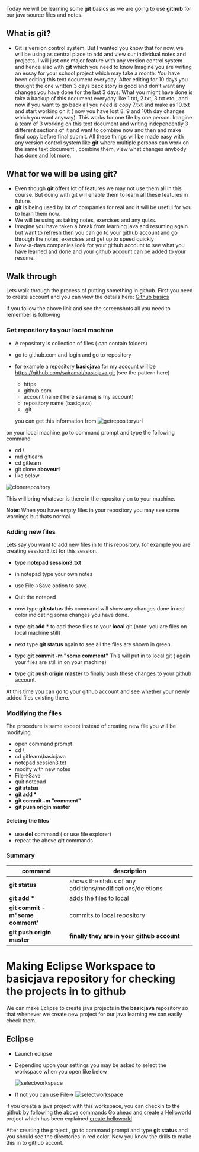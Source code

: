 Today we will be learning some __git__ basics as we are going to use __github__ for our java source files and notes.

## What is git?
* Git is version control system. But I wanted you know that for now, we will be using as central place to add and view our individual notes and projects. I will just one major feature with any version control system and hence also with __git__ which you need to know
Imagine  you are writing an essay for your school project which may take a month. You have been editing this text document everyday. After editing for 10 days you thought the one written 3 days back story is good and don't want any changes you have done for the last 3 days. What you might have done is take a backup of this document everyday like 1.txt, 2.txt, 3.txt etc., and now if you want to go back all you need is copy 7.txt and make as 10.txt and start working on it ( now  you have lost 8, 9 and 10th day changes which you want anyway). This works for one file by one person. Imagine a team of 3 working on this text document and writing independently 3 different sections of it and want to combine now and then and make final copy before final submit. All these things will be made easy with any version control system like __git__ where multiple persons can work on the same text document , combine them, view what changes anybody has done and lot more.

## What for we will be using __git__?
* Even though __git__ offers lot of features we may not use them all in this course. But doing with git will enable them to learn all these features in future.
* __git__ is being used by lot of companies for real and it will be useful for you to learn them now.
* We will be using as taking notes, exercises and any quizs.
* Imagine you have taken a break from learning java and resuming again but want to refresh then you can go to your github account and go through the notes, exercises and get up to speed quickly
* Now-a-days companies look for your github account to see what  you have learned and done and your github account can be added to your resume.

## Walk through
Lets walk through the process of putting something in github.
First you need to create account and you can view the details here: [Github basics](https://github.com/sairamaj/programmingclass/blob/master/sessions/githubinfo.MD)

If you follow the above link and see the screenshots all you need to remember is following

### Get repository to your local machine
* A repository is collection of files ( can contain folders) 
* go to github.com and login and go to repository
* for example a repository __basicjava__ for my account will be
    https://github.com/sairamaj/basicjava.git
    (see the pattern here)
    * https
    * github.com
    * account name ( here sairamaj is my account)
    * repository name (basicjava)
    * .git
    
    you can get this information from ![getrepositoryurl](https://github.com/sairamaj/programmingclass/blob/master/images/getrepositoryurl.png)

on your local machine go to command prompt and type the following command 
* cd \
* md gitlearn
* cd gitlearn
* git clone __aboveurl__
* like below

![clonerepository](https://github.com/sairamaj/programmingclass/blob/master/images/clonerepository.png)

This will bring whatever is there in the repository on to your machine.

__Note__: When you have empty files in your repository you may see some warnings but thats normal.

### Adding new files
Lets say you want to add new files in to this repository. for example you are creating session3.txt for this session.

* type __notepad session3.txt__
* in notepad type your own notes
* use File->Save option to save 
* Quit the notepad

* now type __git status__ this command will show any changes done in red color indicating some changes  you have done.

* type  __git add &ast;__ to add these files to your __local__ git (note: you are files on local machine still)
* next type __git status__ again to see all the files are shown in green.
* type __git commit -m "some comment"__ This will put in to local git ( again your files are still in on  your machine)
* type __git push origin master__ to finally push these changes to  your github account.

At this time you can go to your github account and see whether your newly added files existing there.

### Modifying the files
The procedure is same except instead of creating new file you will be modifying.
* open command prompt
* cd \
* cd gitlearn\basicjava
* notepad session3.txt
* modify with new notes
* File->Save
* quit notepad
* __git status__
* __git add &ast;__
* __git commit -m "comment"__
* __git push origin master__

#### Deleting the files
* use __del__ command ( or use file explorer)
* repeat the above __git__ commands

### Summary

   |    command                         |  description
   | ------------------                 | -----------------    
   |     __git status__                 |     shows the status of any additions/modifications/deletions
   |     __git add &ast;__              |     adds the files to local
   |     __git commit -m"some comment'__|     commits to local repository
   |     __git push origin master__     |     **finally they are in your github account**


# Making Eclipse Workspace to basicjava repository for checking the projects in to github
We can make Eclipse to create java projects in the __basicjava__ repository so that whenever we create new project for our java learning we can easily check them.

## Eclipse
* Launch eclipse
* Depending upon your settings you may be asked to select the workspace when you open like below

    ![selectworkspace](https://github.com/sairamaj/programmingclass/blob/master/images/selectworkspace.png)

* If not you can use File-> 
    ![selectworkspace](https://github.com/sairamaj/programmingclass/blob/master/images/selectworkspace2.png)

if you create a java project with this workspace, you can checkin to the github by following the above commands
Go ahead and create a Helloworld project which has been explained [create helloworld](https://github.com/sairamaj/programmingclass/blob/master/sessions/Session2.MD)

After creating the project , go to command prompt and type __git status__ and you should see the directories in red color. Now  you know the drills to make this in to github accont.






